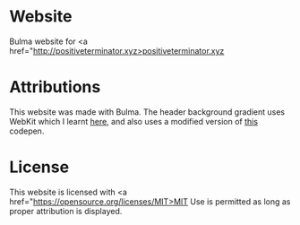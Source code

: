 # Website
Bulma website for <a href="http://positiveterminator.xyz>positiveterminator.xyz</a>
# Attributions
This website was made with Bulma. The header background gradient uses WebKit which I learnt <a href="https://webkit.org/blog/324/css-animation-2/">here</a>, and also uses a modified version of <a href="https://codepen.io/nohoid/pen/kIfto">this</a> codepen.
# License
This website is licensed with <a href="https://opensource.org/licenses/MIT>MIT</a> Use is permitted as long as proper attribution is displayed.
